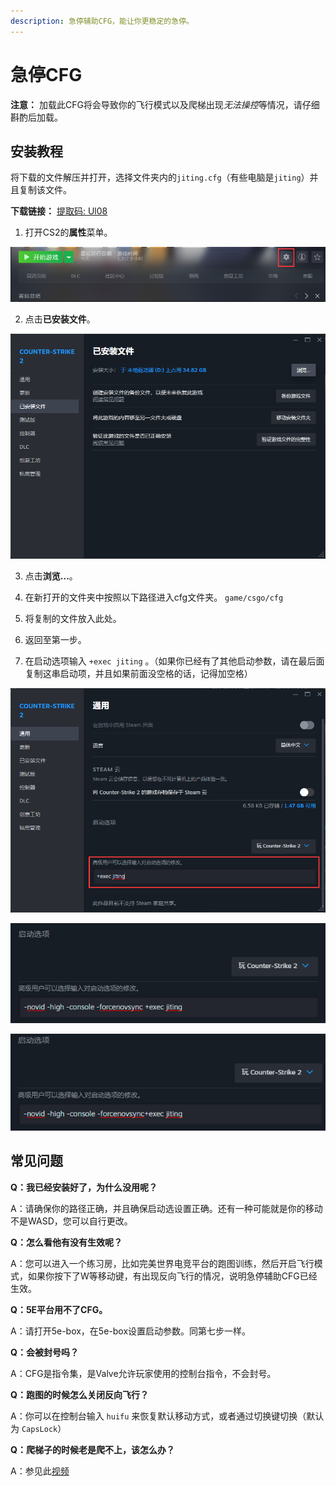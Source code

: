 ```yaml
---
description: 急停辅助CFG，能让你更稳定的急停。
---
```


# 急停CFG

**注意：** 加载此CFG将会导致你的飞行模式以及爬梯出现*无法操控*等情况，请仔细斟酌后加载。

## 安装教程

将下载的文件解压并打开，选择文件夹内的`jiting.cfg`（有些电脑是`jiting`）并且复制该文件。

**下载链接：** [提取码: Ul08](https://www.123pan.com/s/CQvwjv-AFBvd.html)

1. 打开CS2的**属性**菜单。

![点击这个齿轮](image.png)

2. 点击**已安装文件**。

![已安装文件](image-1.png)

3. 点击**浏览...**。

4. 在新打开的文件夹中按照以下路径进入cfg文件夹。 `game/csgo/cfg`

5. 将复制的文件放入此处。

6. 返回至第一步。

7. 在启动选项输入 `+exec jiting` 。（如果你已经有了其他启动参数，请在最后面复制这串启动项，并且如果前面没空格的话，记得加空格）

![输入启动项](image-2.png)

![正确的设置](image-3.png)

![错误的设置，没有空格](image-4.png)

## 常见问题

**Q：我已经安装好了，为什么没用呢？**

A：请确保你的路径正确，并且确保启动选设置正确。还有一种可能就是你的移动不是WASD，您可以自行更改。

**Q：怎么看他有没有生效呢？**

A：您可以进入一个练习房，比如完美世界电竞平台的跑图训练，然后开启飞行模式，如果你按下了W等移动键，有出现反向飞行的情况，说明急停辅助CFG已经生效。

**Q：5E平台用不了CFG。**

A：请打开5e-box，在5e-box设置启动参数。同第七步一样。

**Q：会被封号吗？**

A：CFG是指令集，是Valve允许玩家使用的控制台指令，不会封号。

**Q：跑图的时候怎么关闭反向飞行？**

A：你可以在控制台输入 `huifu` 来恢复默认移动方式，或者通过切换键切换（默认为 `CapsLock`）

**Q：爬梯子的时候老是爬不上，该怎么办？**

A：参见此[视频](https://www.bilibili.com/video/BV1bB4y1B7mM/)